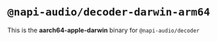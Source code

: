 # `@napi-audio/decoder-darwin-arm64`

This is the **aarch64-apple-darwin** binary for `@napi-audio/decoder`

